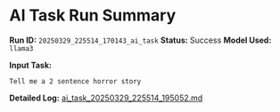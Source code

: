 # AI Task Run Summary

**Run ID:** `20250329_225514_170143_ai_task`
**Status:** Success
**Model Used:** `llama3`

**Input Task:**
```
Tell me a 2 sentence horror story
```

**Detailed Log:** [ai_task_20250329_225514_195052.md](/explore/20250329_225514_170143_ai_task/bot_files/memory/ai_task_20250329_225514_195052.md)
